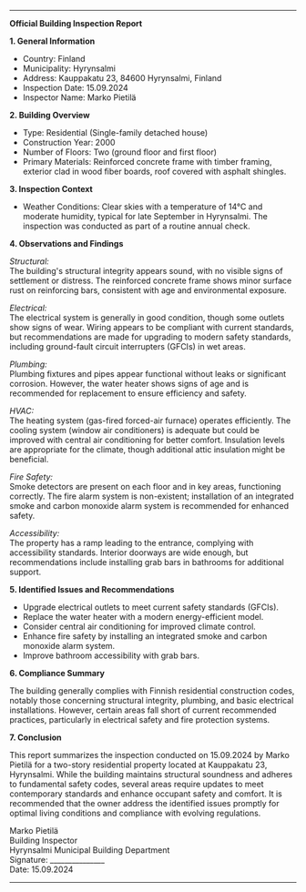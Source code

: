 ---

**Official Building Inspection Report**

**1. General Information**

- Country: Finland
- Municipality: Hyrynsalmi
- Address: Kauppakatu 23, 84600 Hyrynsalmi, Finland
- Inspection Date: 15.09.2024
- Inspector Name: Marko Pietilä

**2. Building Overview**

- Type: Residential (Single-family detached house)
- Construction Year: 2000
- Number of Floors: Two (ground floor and first floor)
- Primary Materials: Reinforced concrete frame with timber framing, exterior clad in wood fiber boards, roof covered with asphalt shingles.

**3. Inspection Context**

- Weather Conditions: Clear skies with a temperature of 14°C and moderate humidity, typical for late September in Hyrynsalmi. The inspection was conducted as part of a routine annual check.

**4. Observations and Findings**

*Structural:*  
The building's structural integrity appears sound, with no visible signs of settlement or distress. The reinforced concrete frame shows minor surface rust on reinforcing bars, consistent with age and environmental exposure.

*Electrical:*  
The electrical system is generally in good condition, though some outlets show signs of wear. Wiring appears to be compliant with current standards, but recommendations are made for upgrading to modern safety standards, including ground-fault circuit interrupters (GFCIs) in wet areas.

*Plumbing:*  
Plumbing fixtures and pipes appear functional without leaks or significant corrosion. However, the water heater shows signs of age and is recommended for replacement to ensure efficiency and safety.

*HVAC:*  
The heating system (gas-fired forced-air furnace) operates efficiently. The cooling system (window air conditioners) is adequate but could be improved with central air conditioning for better comfort. Insulation levels are appropriate for the climate, though additional attic insulation might be beneficial.

*Fire Safety:*  
Smoke detectors are present on each floor and in key areas, functioning correctly. The fire alarm system is non-existent; installation of an integrated smoke and carbon monoxide alarm system is recommended for enhanced safety.

*Accessibility:*  
The property has a ramp leading to the entrance, complying with accessibility standards. Interior doorways are wide enough, but recommendations include installing grab bars in bathrooms for additional support.

**5. Identified Issues and Recommendations**

- Upgrade electrical outlets to meet current safety standards (GFCIs).
- Replace the water heater with a modern energy-efficient model.
- Consider central air conditioning for improved climate control.
- Enhance fire safety by installing an integrated smoke and carbon monoxide alarm system.
- Improve bathroom accessibility with grab bars.

**6. Compliance Summary**

The building generally complies with Finnish residential construction codes, notably those concerning structural integrity, plumbing, and basic electrical installations. However, certain areas fall short of current recommended practices, particularly in electrical safety and fire protection systems.

**7. Conclusion**

This report summarizes the inspection conducted on 15.09.2024 by Marko Pietilä for a two-story residential property located at Kauppakatu 23, Hyrynsalmi. While the building maintains structural soundness and adheres to fundamental safety codes, several areas require updates to meet contemporary standards and enhance occupant safety and comfort. It is recommended that the owner address the identified issues promptly for optimal living conditions and compliance with evolving regulations.

Marko Pietilä  
Building Inspector  
Hyrynsalmi Municipal Building Department  
Signature: _______________  
Date: 15.09.2024

---